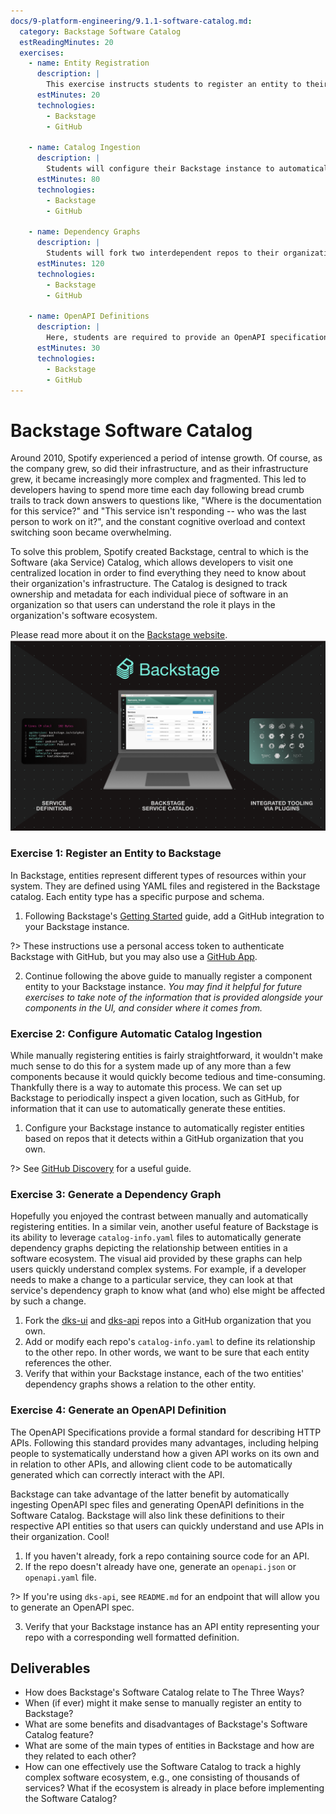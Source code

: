 ```yaml
---
docs/9-platform-engineering/9.1.1-software-catalog.md:
  category: Backstage Software Catalog
  estReadingMinutes: 20
  exercises:
    - name: Entity Registration
      description: |
        This exercise instructs students to register an entity to their local Backstage instance.  The entity should correspond to a repo belonging to a GitHub organization that the student owns.  This exercise will require students to configure their Backstage instance to have the permissions needed to access their GitHub organization and will help pave the way for the following exercise.
      estMinutes: 20
      technologies:
        - Backstage
        - GitHub
        
    - name: Catalog Ingestion
      description: |
        Students will configure their Backstage instance to automatically perform read operations on a given GitHub organization and ingest `catalog-info.yaml` files existing in that organization in order to automatically register entities.  They will need to configure GitHub as a catalog and ensure that their Backstage instance combs their organization for the correct file(s) at an appropriate interval.
      estMinutes: 80
      technologies:
        - Backstage
        - GitHub

    - name: Dependency Graphs
      description: |
        Students will fork two interdependent repos to their organization and ensure that their Backstage instance recognizes the two repos while also displaying the repos' interdependence via the "Relations" section of their overviews in the UI.  This requires a thorough understanding of the available fields in `catalog-info.yaml` files along with a Backstage app's configuration file.  
      estMinutes: 120
      technologies:
        - Backstage
        - GitHub

    - name: OpenAPI Definitions
      description: |
        Here, students are required to provide an OpenAPI specification which their Backstage instance can ingest and associate with a definition for an API having source code in a repo owned by the student's organization.  Students may use a repo that already has an OpenAPI spec file or they may generate the necessary spec data from an API.  
      estMinutes: 30
      technologies:
        - Backstage
        - GitHub
---
```


# Backstage Software Catalog

Around 2010, Spotify experienced a period of intense growth.  Of course, as the company grew, so did their infrastructure, and as their infrastructure grew, it became increasingly more complex and fragmented.  This led to developers having to spend more time each day following bread crumb trails to track down answers to questions like, "Where is the documentation for this service?" and "This service isn't responding -- who was the last person to work on it?", and the constant cognitive overload and context switching soon became overwhelming.  

To solve this problem, Spotify created Backstage, central to which is the Software (aka Service) Catalog, which allows developers to visit one centralized location in order to find everything they need to know about their organization's infrastructure.  The Catalog is designed to track ownership and metadata for each individual piece of software in an organization so that users can understand the role it plays in the organization's software ecosystem.

Please read more about it on the [Backstage website](https://backstage.io/docs/features/software-catalog/).
![backstage software catalog](./img9/software-catalog.png ':class=img-center :alt= Backstage Software Catalog')

### Exercise 1: Register an Entity to Backstage

In Backstage, entities represent different types of resources within your system.  They are defined using YAML files and registered in the Backstage catalog.  Each entity type has a specific purpose and schema.  

1. Following Backstage's [Getting Started](https://backstage.spotify.com/learn/standing-up-backstage/putting-backstage-into-action/8-integration/) guide, add a GitHub integration to your Backstage instance.

  ?> These instructions use a personal access token to authenticate Backstage with GitHub, but you may also use a [GitHub App](https://backstage.io/docs/integrations/github/github-apps).  

2. Continue following the above guide to manually register a component entity to your Backstage instance.  *You may find it helpful for future exercises to take note of the information that is provided alongside your components in the UI, and consider where it comes from.*

### Exercise 2: Configure Automatic Catalog Ingestion

While manually registering entities is fairly straightforward, it wouldn't make much sense to do this for a system made up of any more than a few components because it would quickly become tedious and time-consuming.  Thankfully there is a way to automate this process.  We can set up Backstage to periodically inspect a given location, such as GitHub, for information that it can use to automatically generate these entities.  

1. Configure your Backstage instance to automatically register entities based on repos that it detects within a GitHub organization that you own.  

  ?> See [GitHub Discovery](https://backstage.io/docs/integrations/github/discovery/) for a useful guide.

### Exercise 3: Generate a Dependency Graph

Hopefully you enjoyed the contrast between manually and automatically registering entities.  In a similar vein, another useful feature of Backstage is its ability to leverage `catalog-info.yaml` files to automatically generate dependency graphs depicting the relationship between entities in a software ecosystem.  The visual aid provided by these graphs can help users quickly understand complex systems.  For example, if a developer needs to make a change to a particular service, they can look at that service's dependency graph to know what (and who) else might be affected by such a change.

1. Fork the [dks-ui](https://github.com/devcloudninjas/dks-ui) and [dks-api](https://github.com/devcloudninjas/dks-api) repos into a GitHub organization that you own.
2. Add or modify each repo's `catalog-info.yaml` to define its relationship to the other repo.  In other words, we want to be sure that each entity references the other.
3. Verify that within your Backstage instance, each of the two entities' dependency graphs shows a relation to the other entity.

### Exercise 4: Generate an OpenAPI Definition

The OpenAPI Specifications provide a formal standard for describing HTTP APIs.  Following this standard provides many advantages, including helping people to systematically understand how a given API works on its own and in relation to other APIs, and allowing client code to be automatically generated which can correctly interact with the API.  

Backstage can take advantage of the latter benefit by automatically ingesting OpenAPI spec files and generating OpenAPI definitions in the Software Catalog.  Backstage will also link these definitions to their respective API entities so that users can quickly understand and use APIs in their organization.  Cool!

1. If you haven't already, fork a repo containing source code for an API.
2. If the repo doesn't already have one, generate an `openapi.json` or `openapi.yaml` file.

  ?> If you're using `dks-api`, see `README.md` for an endpoint that will allow you to generate an OpenAPI spec.

3. Verify that your Backstage instance has an API entity representing your repo with a corresponding well formatted definition.

## Deliverables

- How does Backstage's Software Catalog relate to The Three Ways?
- When (if ever) might it make sense to manually register an entity to Backstage?
- What are some benefits and disadvantages of Backstage's Software Catalog feature?
- What are some of the main types of entities in Backstage and how are they related to each other?
- How can one effectively use the Software Catalog to track a highly complex software ecosystem, e.g., one consisting of thousands of services?  What if the ecosystem is already in place before implementing the Software Catalog?
